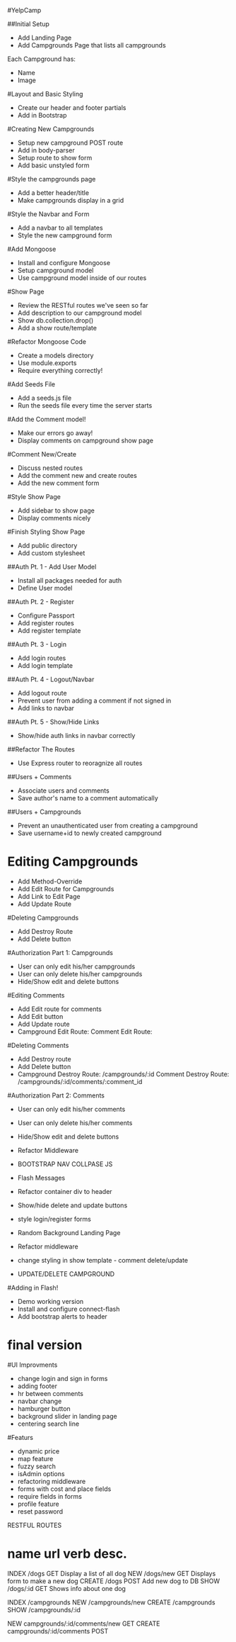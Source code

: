 #YelpCamp

##Initial Setup
* Add Landing Page
* Add Campgrounds Page that lists all campgrounds

Each Campground has:
   * Name
   * Image

#Layout and Basic Styling
* Create our header and footer partials
* Add in Bootstrap

#Creating New Campgrounds
* Setup new campground POST route
* Add in body-parser
* Setup route to show form
* Add basic unstyled form

#Style the campgrounds page
* Add a better header/title
* Make campgrounds display in a grid

#Style the Navbar and Form
* Add a navbar to all templates
* Style the new campground form

#Add Mongoose
* Install and configure Mongoose
* Setup campground model
* Use campground model inside of our routes

#Show Page
* Review the RESTful routes we've seen so far
* Add description to our campground model
* Show db.collection.drop()
* Add a show route/template

#Refactor Mongoose Code

* Create a models directory
* Use module.exports
* Require everything correctly!

#Add Seeds File

* Add a seeds.js file
* Run the seeds file every time the server starts

#Add the Comment model!

* Make our errors go away!
* Display comments on campground show page

#Comment New/Create

* Discuss nested routes
* Add the comment new and create routes
* Add the new comment form

#Style Show Page

* Add sidebar to show page
* Display comments nicely

#Finish Styling Show Page

* Add public directory
* Add custom stylesheet

##Auth Pt. 1 - Add User Model

* Install all packages needed for auth
* Define User model

##Auth Pt. 2 - Register

* Configure Passport
* Add register routes
* Add register template

##Auth Pt. 3 - Login

* Add login routes
* Add login template

##Auth Pt. 4 - Logout/Navbar

* Add logout route
* Prevent user from adding a comment if not signed in
* Add links to navbar

##Auth Pt. 5 - Show/Hide Links

* Show/hide auth links in navbar correctly

##Refactor The Routes

* Use Express router to reoragnize all routes

##Users + Comments

* Associate users and comments
* Save author's name to a comment automatically

##Users + Campgrounds

* Prevent an unauthenticated user from creating a campground
* Save username+id to newly created campground

Editing Campgrounds
======================

* Add Method-Override
* Add Edit Route for Campgrounds
* Add Link to Edit Page
* Add Update Route

#Deleting Campgrounds

* Add Destroy Route
* Add Delete button

#Authorization Part 1: Campgrounds

* User can only edit his/her campgrounds
* User can only delete his/her campgrounds
* Hide/Show edit and delete buttons

#Editing Comments

* Add Edit route for comments
* Add Edit button
* Add Update route
* Campground Edit Route: Comment Edit Route:

#Deleting Comments

* Add Destroy route
* Add Delete button
* Campground Destroy Route: /campgrounds/:id Comment Destroy Route: /campgrounds/:id/comments/:comment_id

#Authorization Part 2: Comments

* User can only edit his/her comments

* User can only delete his/her comments

* Hide/Show edit and delete buttons

* Refactor Middleware

* BOOTSTRAP NAV COLLPASE JS

* Flash Messages

* Refactor container div to header

* Show/hide delete and update buttons

* style login/register forms

* Random Background Landing Page

* Refactor middleware

* change styling in show template - comment delete/update

* UPDATE/DELETE CAMPGROUND

#Adding in Flash!

* Demo working version
* Install and configure connect-flash
* Add bootstrap alerts to header

final version
======================================

#UI Improvments
* change login and sign in forms
* adding footer
* hr between comments
* navbar change
* hamburger button
* background slider in landing page
* centering search line

#Featurs
* dynamic price
* map feature
* fuzzy search
* isAdmin options
* refactoring middleware
* forms with cost and place fields
* require fields in forms
* profile feature
* reset password

RESTFUL ROUTES

name      url      verb    desc.
===============================================
INDEX   /dogs      GET   Display a list of all dog
NEW     /dogs/new  GET   Displays form to make a new dog
CREATE  /dogs      POST  Add new dog to DB
SHOW    /dogs/:id  GET   Shows info about one dog

INDEX 	/campgrounds
NEW 	/campgrounds/new
CREATE 	/campgrounds 
SHOW 	/campgrounds/:id

NEW 	campgrounds/:id/comments/new GET 
CREATE 	campgrounds/:id/comments POST